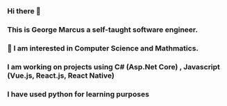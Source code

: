 ### Hi there 👋
### This is George Marcus a self-taught software engineer.
### 🌱 I am interested in Computer Science and Mathmatics.
### I am working on projects using C# (Asp.Net Core) , Javascript (Vue.js, React.js, React Native)
### I have used python for learning purposes
<!--
**george-marcus/george-marcus** is a ✨ _special_ ✨ repository because its `README.md` (this file) appears on your GitHub profile.


